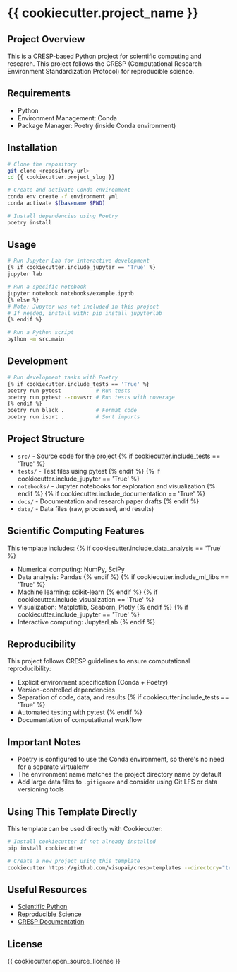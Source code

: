 # {{ cookiecutter.project_name }}

## Project Overview
This is a CRESP-based Python project for scientific computing and research. This project follows the CRESP (Computational Research Environment Standardization Protocol) for reproducible science.

## Requirements
- Python
- Environment Management: Conda
- Package Manager: Poetry (inside Conda environment)

## Installation
```bash
# Clone the repository
git clone <repository-url>
cd {{ cookiecutter.project_slug }}

# Create and activate Conda environment
conda env create -f environment.yml
conda activate $(basename $PWD)

# Install dependencies using Poetry
poetry install
```

## Usage
```bash
# Run Jupyter Lab for interactive development
{% if cookiecutter.include_jupyter == 'True' %}
jupyter lab

# Run a specific notebook
jupyter notebook notebooks/example.ipynb
{% else %}
# Note: Jupyter was not included in this project
# If needed, install with: pip install jupyterlab
{% endif %}

# Run a Python script
python -m src.main
```

## Development
```bash
# Run development tasks with Poetry
{% if cookiecutter.include_tests == 'True' %}
poetry run pytest           # Run tests
poetry run pytest --cov=src # Run tests with coverage
{% endif %}
poetry run black .          # Format code
poetry run isort .          # Sort imports
```

## Project Structure
- `src/` - Source code for the project
{% if cookiecutter.include_tests == 'True' %}
- `tests/` - Test files using pytest
{% endif %}
{% if cookiecutter.include_jupyter == 'True' %}
- `notebooks/` - Jupyter notebooks for exploration and visualization
{% endif %}
{% if cookiecutter.include_documentation == 'True' %}
- `docs/` - Documentation and research paper drafts
{% endif %}
- `data/` - Data files (raw, processed, and results)

## Scientific Computing Features
This template includes:
{% if cookiecutter.include_data_analysis == 'True' %}
- Numerical computing: NumPy, SciPy
- Data analysis: Pandas
{% endif %}
{% if cookiecutter.include_ml_libs == 'True' %}
- Machine learning: scikit-learn
{% endif %}
{% if cookiecutter.include_visualization == 'True' %}
- Visualization: Matplotlib, Seaborn, Plotly
{% endif %}
{% if cookiecutter.include_jupyter == 'True' %}
- Interactive computing: JupyterLab
{% endif %}

## Reproducibility
This project follows CRESP guidelines to ensure computational reproducibility:
- Explicit environment specification (Conda + Poetry)
- Version-controlled dependencies
- Separation of code, data, and results
{% if cookiecutter.include_tests == 'True' %}
- Automated testing with pytest
{% endif %}
- Documentation of computational workflow

## Important Notes
- Poetry is configured to use the Conda environment, so there's no need for a separate virtualenv
- The environment name matches the project directory name by default
- Add large data files to `.gitignore` and consider using Git LFS or data versioning tools

## Using This Template Directly
This template can be used directly with Cookiecutter:

```bash
# Install cookiecutter if not already installed
pip install cookiecutter

# Create a new project using this template
cookiecutter https://github.com/wisupai/cresp-templates --directory="templates/python/default"
```

## Useful Resources
- [Scientific Python](https://scientific-python.org/)
- [Reproducible Science](https://the-turing-way.netlify.app/reproducible-research/reproducible-research.html)
- [CRESP Documentation](https://github.com/wisupai/CRESP-DOCS)

## License
{{ cookiecutter.open_source_license }} 